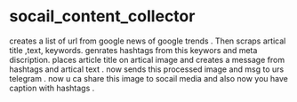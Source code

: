 # socail_content_collector
creates a list of url from  google news of google trends . Then scraps  artical title ,text, keywords. genrates hashtags from this keywors and meta discription.  places article title  on artical image and  creates a message  from hashtags  and artical text . now sends  this processed image  and msg to urs telegram . now u ca share this image to socail media and also  now you have caption with hashtags .  
